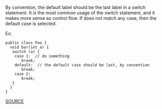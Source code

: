 By convention, the default label should be the last label in a switch statement.
It is the most common usage of the switch statement, and it makes more sense as control flow.
If does not match any case, then the default case is selected.

Ex:

    public class Foo {
      void bar(int a) {
       switch (a) {
        case 1:  // do something
           break;
        default:  // the default case should be last, by convention
           break;
        case 2:
           break;
       }
      }
    }


[SOURCE](http://pmd.sourceforge.net/pmd-5.3.2/pmd-java/rules/java/design.html#DefaultLabelNotLastInSwitchStmt)
